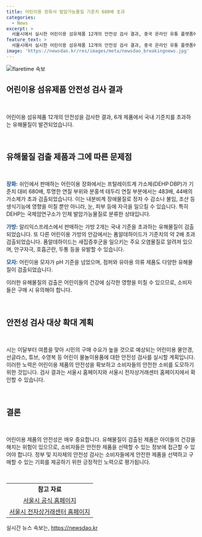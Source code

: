 ```yaml
---
title: 어린이용 장화서 발암가능물질 기준치 680배 초과
categories:
  - News
excerpt: >
  서울시에서 실시한 어린이용 섬유제품 12개의 안전성 검사 결과, 중국 온라인 유통 플랫폼에서 구입한 어린이용 장화 6개가 기준치를 초과하는 발암가능물질을 검출했다. 또한 어린이용 가방, 모자, 점퍼 등에서도 유해물질이 발견되었는데, 이는 내분비계 장애, 알러지성 접촉성 피부염, 새집증후군 등을 유발할 수 있다고 시는 지적했다. 또한 여름을 맞아 높아질 어린이용 물놀이용품에 대한 안전성 검사도 실시될 예정이며, 결과는 서울시 홈페이지와 서울시전자상거래센터 홈페이지에서 확인 가능하다.
feature_text: >
  서울시에서 실시한 어린이용 섬유제품 12개의 안전성 검사 결과, 중국 온라인 유통 플랫폼에서 구입한 어린이용 장화 6개가 기준치를 초과하는 발암가능물질을 검출했다. 또한 어린이용 가방, 모자, 점퍼 등에서도 유해물질이 발견되었는데, 이는 내분비계 장애, 알러지성 접촉성 피부염, 새집증후군 등을 유발할 수 있다고 시는 지적했다. 또한 여름을 맞아 높아질 어린이용 물놀이용품에 대한 안전성 검사도 실시될 예정이며, 결과는 서울시 홈페이지와 서울시전자상거래센터 홈페이지에서 확인 가능하다.
image: 'https://newsdao.kr/res/images/meta/newsdao_breakingnews.jpg'
---
```


<p><img src="https://newsdao.kr/res/images/meta/newsdao_breakingnews.jpg" alt="flaretime 속보" /></p>

<h2 data-ke-size="size26">어린이용 섬유제품 안전성 검사 결과</h2>

<p data-ke-size="size16">&nbsp;</p>

<p>어린이용 섬유제품 12개의 안전성을 검사한 결과, 6개 제품에서 국내 기준치를 초과하는 유해물질이 발견되었습니다.</p>

<p data-ke-size="size16">&nbsp;</p>

<h2 data-ke-size="size24">유해물질 검출 제품과 그에 따른 문제점</h2>

<p data-ke-size="size16">&nbsp;</p>

<p><b><span style="color: #1a5490;">장화:</span></b> 쉬인에서 판매하는 어린이용 장화에서는 프탈레이트계 가소제(DEHP·DBP)가 기준치 대비 680배, 투명한 연질 부위와 분홍색 테두리 연질 부분에서는 483배, 44배의 가소제가 초과 검출되었습니다. 이는 내분비계 장애물질로 정자 수 감소나 불임, 조산 등 생식기능에 영향을 미칠 뿐만 아니라, 눈, 피부 등에 자극을 일으킬 수 있습니다. 특히 DEHP는 국제암연구소가 인체 발암가능물질로 분류한 상태입니다.</p>

<p><b><span style="color: #1a5490;">가방:</span></b> 알리익스프레스에서 판매하는 가방 2개는 국내 기준을 초과하는 유해물질이 검출되었습니다. 또 다른 어린이용 가방의 안감에서는 폼알데하이드가 기준치의 약 2배 초과 검출되었습니다. 폼알데하이드는 새집증후군을 일으키는 주요 오염물질로 알려져 있으며, 안구자극, 호흡곤란, 두통 등을 유발할 수 있습니다.</p>

<p><b><span style="color: #1a5490;">모자:</span></b> 어린이용 모자가 pH 기준을 넘었으며, 점퍼와 유아용 의류 제품도 다양한 유해물질이 검출되었습니다.</p>

<p>이러한 유해물질의 검출은 어린이들의 건강에 심각한 영향을 미칠 수 있으므로, 소비자들은 구매 시 유의해야 합니다.</p>

<p data-ke-size="size16">&nbsp;</p>

<h2 data-ke-size="size24">안전성 검사 대상 확대 계획</h2>

<p data-ke-size="size16">&nbsp;</p>

<p>시는 이달부터 여름을 맞아 시민의 구매 수요가 높을 것으로 예상되는 어린이용 물안경, 선글라스, 튜브, 수영복 등 어린이 물놀이용품에 대한 안전성 검사를 실시할 계획입니다. 이러한 노력은 어린이용 제품의 안전성을 확보하고 소비자들의 안전한 소비를 도모하기 위한 것입니다. 검사 결과는 서울시 홈페이지와 서울시 전자상거래센터 홈페이지에서 확인할 수 있습니다.</p>

<p data-ke-size="size16">&nbsp;</p>

<h2 data-ke-size="size24">결론</h2>

<p data-ke-size="size16">&nbsp;</p>

<p>어린이용 제품의 안전성은 매우 중요합니다. 유해물질이 검출된 제품은 아이들의 건강을 해치는 위험이 있으므로, 소비자들은 안전한 제품을 선택할 수 있는 정보에 접근할 수 있어야 합니다. 정부 및 지자체의 안전성 검사는 소비자들에게 안전한 제품을 선택하고 구매할 수 있는 기회를 제공하기 위한 긍정적인 노력으로 평가됩니다.</p>

<p data-ke-size="size16">&nbsp;</p>

<table>
<tbody>
<tr>
<td style="text-align: center; height: 17px;"><b>참고 자료</b></td>
</tr>
<tr>
<td style="text-align: center; height: 17px;"><a href="https://www.seoul.go.kr/coronaV/coronaStatus.do" target="_blank">서울시 공식 홈페이지</a></td>
</tr>
<tr>
<td style="text-align: center; height: 17px;"><a href="https://www.shoppingnow.seoul.kr/index.es" target="_blank">서울시 전자상거래센터 홈페이지</a></td>
</tr>
</tbody>
</table>
실시간 뉴스 속보는, <a href="https://newsdao.kr" rel="dofollow">https://newsdao.kr</a>


